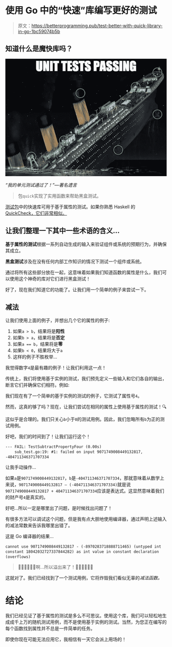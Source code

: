 # 使用 Go 中的“快速”库编写更好的测试

> 原文：<https://betterprogramming.pub/test-better-with-quick-library-in-go-1bc59074b5b>

## 知道什么是魔快库吗？

![](img/7b295d40b4b760bd21b087b8f4517481.png)

*“我的单元测试通过了！”—著名遗言*

> 包`quick`实现了实用函数来帮助黑盒测试。

[测试包](https://pkg.go.dev/testing/quick)中的快速库可用于基于属性的测试。如果你熟悉 Haskell 的 [QuickCheck，它们非常相似。](https://hackage.haskell.org/package/QuickCheck)

## 让我们整理一下其中一些术语的含义…

**基于属性的测试**根据一系列自动生成的输入来验证组件或系统的预期行为，并确保其成立。

**黑盒测试**涉及在没有任何内部工作知识的情况下测试一个组件或系统。

通过将所有这些部分放在一起，这意味着如果我们知道函数的属性是什么，我们可以使用这个神奇的库对它们进行黑盒测试！

好了，现在我们知道它的功能了。让我们用一个简单的例子来尝试一下。

## 减法

让我们使用上面的例子，并想出几个它的属性的例子:

1.  如果`a > b`，结果将是**阳性**
2.  如果`b > a`，结果将是**否定**
3.  如果`a == b`，结果将是**零**
4.  如果`b < 0`，结果将大于`a`
5.  这样的例子不胜枚举…

我觉得数字`4`是最有趣的例子！让我们利用这一点！

传统上，我们将使用基于实例的测试，我们预先定义一些输入和它们各自的输出，断言它们并确保它们相符。例如:

我们现在有了一个简单的基于实例的测试的例子，它测试了属性号`4`。

然而，这真的够了吗？现在，让我们尝试在相同的属性上使用基于属性的测试！🔍

这似乎是合理的。我们只关心`b`小于`0`的测试用例。因此，我们忽略所有`b`为正的测试用例。

好吧，我们的时间到了！让我们运行这个！

```
--- FAIL: TestSubtractPropertyFour (0.00s)
    sub_test.go:19: #1: failed on input 9071749008449132817, -404711346371707334
```

让我手动操作…

如果`a`是`9071749008449132817`，`b`是`-404711346371707334`，那就意味着从数学上来说，`9071749008449132817 — (-404711346371707334)`就是说`9071749008449132817 + 404711346371707334`应该是表达式。这显然意味着我们的财产号`4`是真实的。

好吧…所以一定是哪里出了问题，是时候找出问题了！

有很多方法可以调试这个问题，但是我有点大胆地使用编译器，通过声明上述输入的减法常数来告诉我哪里出错了。

这是 Go 编译器的结果…

```
cannot use 9071749008449132817 - (-8970283718888711465) (untyped int constant 18042032727337844282) as int value in constant declaration (overflows)
```

> 🌊🌊🌊🌊🌊🌊啊…所以溢出来了！🌊🌊🌊🌊🌊🌊

这就对了。我们已经找到了一个测试用例，它将炸毁我们看似无辜的*减法函数。*

# 结论

我们已经见证了基于属性的测试是多么不可思议。使用这个库，我们可以轻松地生成成千上万的随机测试用例，而不是使用基于实例的测试。当然，为您正在编写的每个函数找到属性并不总是一件简单的任务。

即使你现在可能无法应用它，我相信有一天它会派上用场的！